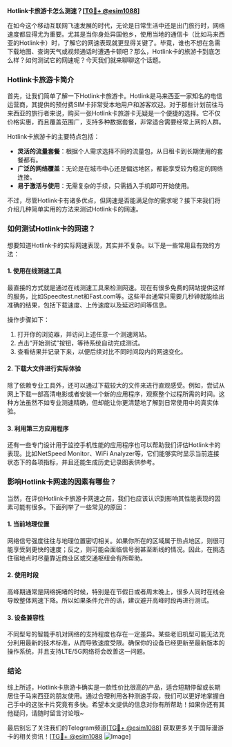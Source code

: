 **Hotlink卡旅游卡怎么测速？[[TG💪+ @esim1088](https://t.me/s/esim1088)]**

在如今这个移动互联网飞速发展的时代，无论是日常生活中还是出门旅行时，网络速度都显得尤为重要。尤其是当你身处异国他乡，使用当地的通信卡（比如马来西亚的Hotlink卡）时，了解它的网速表现就更显得关键了。毕竟，谁也不想在急需下载地图、查询天气或视频通话时遭遇卡顿吧？那么，Hotlink卡的旅游卡到底怎么样？如何测试它的网速呢？今天我们就来聊聊这个话题。

### Hotlink卡旅游卡简介

首先，让我们简单了解一下Hotlink卡旅游卡。Hotlink是马来西亚一家知名的电信运营商，其提供的预付费SIM卡非常受本地用户和游客欢迎。对于那些计划前往马来西亚的旅行者来说，购买一张Hotlink卡旅游卡无疑是一个便捷的选择。它不仅价格实惠，而且覆盖范围广，支持多种数据套餐，非常适合需要经常上网的人群。

Hotlink卡旅游卡的主要特点包括：
- **灵活的流量套餐**：根据个人需求选择不同的流量包，从日租卡到长期使用的套餐都有。
- **广泛的网络覆盖**：无论是在城市中心还是偏远地区，都能享受较为稳定的网络连接。
- **易于激活与使用**：无需复杂的手续，只需插入手机即可开始使用。

不过，尽管Hotlink卡有诸多优点，但网速是否能满足你的需求呢？接下来我们将介绍几种简单实用的方法来测试Hotlink卡的网速。

### 如何测试Hotlink卡的网速？

想要知道Hotlink卡的实际网速表现，其实并不复杂。以下是一些常用且有效的方法：

#### 1. 使用在线测速工具

最直接的方式就是通过在线测速工具来检测网速。现在有很多免费的网站提供这样的服务，比如Speedtest.net和Fast.com等。这些平台通常只需要几秒钟就能给出准确的结果，包括下载速度、上传速度以及延迟时间等信息。

操作步骤如下：
1. 打开你的浏览器，并访问上述任意一个测速网站。
2. 点击“开始测试”按钮，等待系统自动完成测试。
3. 查看结果并记录下来，以便后续对比不同时间段内的网速变化。

#### 2. 下载大文件进行实际体验

除了依赖专业工具外，还可以通过下载较大的文件来进行直观感受。例如，尝试从网上下载一部高清电影或者安装一个新的应用程序，观察整个过程所需的时间。这种方法虽然不如专业测速精确，但却能让你更清楚地了解到日常使用中的真实体验。

#### 3. 利用第三方应用程序

还有一些专门设计用于监控手机性能的应用程序也可以帮助我们评估Hotlink卡的表现。比如NetSpeed Monitor、WiFi Analyzer等，它们能够实时显示当前连接状态下的各项指标，并且还能生成历史记录图表供参考。

### 影响Hotlink卡网速的因素有哪些？

当然，在评价Hotlink卡旅游卡网速之前，我们也应该认识到影响其性能表现的因素可能有很多。下面列举了一些常见的原因：

#### 1. 当前地理位置

网络信号强度往往与地理位置密切相关。如果你所在的区域属于热点地区，则很可能享受到更快的速度；反之，则可能会面临信号弱甚至断线的情况。因此，在挑选住宿地点时尽量靠近商业区或交通枢纽会有所帮助。

#### 2. 使用时段

高峰期通常是网络拥堵的时候，特别是在节假日或者周末晚上，很多人同时在线会导致整体网速下降。所以如果条件允许的话，建议避开高峰时段再进行测试。

#### 3. 设备兼容性

不同型号的智能手机对网络的支持程度也存在一定差异。某些老旧机型可能无法充分利用最新的技术标准，从而导致速度受限。确保你的设备已经更新至最新版本的操作系统，并且支持LTE/5G网络将会改善这一问题。

### 结论

综上所述，Hotlink卡旅游卡确实是一款性价比很高的产品，适合短期停留或长期居住于马来西亚的朋友使用。通过合理利用各种测速手段，我们可以更好地掌握自己手中的这张卡片究竟有多快。希望本文提供的信息对你有所帮助！如果你还有其他疑问，请随时留言讨论哦~

最后别忘了关注我们的Telegram频道[[TG💪+ @esim1088](https://t.me/s/esim1088)] 获取更多关于国际漫游卡的相关资讯！[[TG💪+ @esim1088](https://t.me/s/esim1088) ![Image](https://i.postimg.cc/4NQfJmqS/Snipaste-2025-05-13-00-14-12.png)]